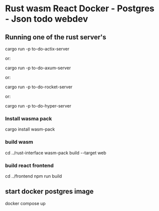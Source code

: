 # Rust wasm React Docker - Postgres - Json todo webdev 
## Running one of the rust server's

cargo run -p to-do-actix-server


or:

cargo run -p to-do-axum-server

or:

cargo run -p to-do-rocket-server

or:

cargo run -p to-do-hyper-server


### Install wasma pack

cargo install wasm-pack

### build wasm
cd ../rust-interface
wasm-pack build --target web

### build react frontend
cd ../frontend
npm run build

## start docker postgres image
docker compose up
